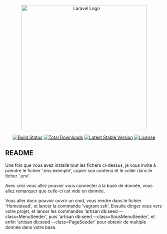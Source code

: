 <p align="center"><a href="https://laravel.com" target="_blank"><img src="https://raw.githubusercontent.com/laravel/art/master/logo-lockup/5%20SVG/2%20CMYK/1%20Full%20Color/laravel-logolockup-cmyk-red.svg" width="400" alt="Laravel Logo"></a></p>

<p align="center">
<a href="https://github.com/laravel/framework/actions"><img src="https://github.com/laravel/framework/workflows/tests/badge.svg" alt="Build Status"></a>
<a href="https://packagist.org/packages/laravel/framework"><img src="https://img.shields.io/packagist/dt/laravel/framework" alt="Total Downloads"></a>
<a href="https://packagist.org/packages/laravel/framework"><img src="https://img.shields.io/packagist/v/laravel/framework" alt="Latest Stable Version"></a>
<a href="https://packagist.org/packages/laravel/framework"><img src="https://img.shields.io/packagist/l/laravel/framework" alt="License"></a>
</p>

## README

Une fois que vous avez installé tout les fichers ci-dessus, je vous invite à prendre le fichier '.env.exemple', copier son contenu
et le coller dans le ficher '.env'.

Avec ceci vous allez pouvoir vous connecter à la base de donnée, vous allez remarquer que celle-ci est vide en donnée.

Vous aller donc pouvoir ouvrir un cmd, vous rendre dans le fichier 'Homestead', et lancer la commande 'vagrant ssh'.
Ensuite diriger vous vers votre projet, et lancer les commandes 'artisan db:seed --class=MenuSeeder', puis 'artisan db:seed --class=SousMenuSeeder',
et enfin 'artisan db:seed --class=PageSeeder' pour obtenir de multiple donnée dans votre base.

